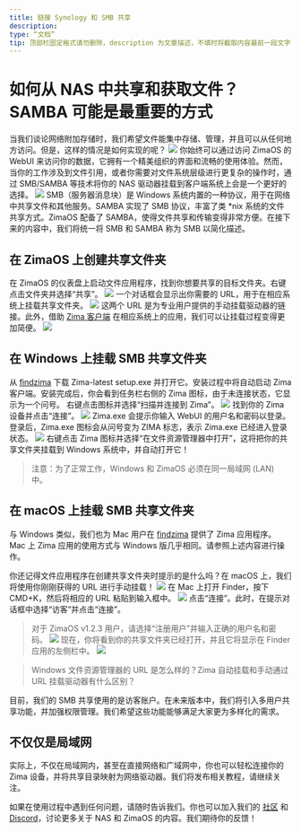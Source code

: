 ```yaml
---
title: 链接 Synology 和 SMB 共享
description:
type: “文档”
tip: 顶部栏固定格式请勿删除，description 为文章描述，不填时将截取内容最前一段文字
---
```

# 如何从 NAS 中共享和获取文件？SAMBA 可能是最重要的方式
当我们谈论网络附加存储时，我们希望文件能集中存储、管理，并且可以从任何地方访问。但是，这样的情况是如何实现的呢？
![](https://manage.icewhale.io/api/static/docs/1727149654477_image.png)
你始终可以通过访问 ZimaOS 的 WebUI 来访问你的数据，它拥有一个精美组织的界面和流畅的使用体验。然而，当你的工作涉及到文件引用，或者你需要对文件系统层级进行更复杂的操作时，通过 SMB/SAMBA 等技术将你的 NAS 驱动器挂载到客户端系统上会是一个更好的选择。
![](https://manage.icewhale.io/api/static/docs/1727149678738_image.png)
SMB（服务器消息块）是 Windows 系统内置的一种协议，用于在网络中共享文件和其他服务。SAMBA 实现了 SMB 协议，丰富了类 *nix 系统的文件共享方式。ZimaOS 配备了 SAMBA，使得文件共享和传输变得非常方便。在接下来的内容中，我们将统一将 SMB 和 SAMBA 称为 SMB 以简化描述。

## 在 ZimaOS 上创建共享文件夹
在 ZimaOS 的仪表盘上启动文件应用程序，找到你想要共享的目标文件夹。右键点击文件夹并选择“共享”。
![](https://manage.icewhale.io/api/static/docs/1727149714447_image.png)
一个对话框会显示出你需要的 URL，用于在相应系统上挂载共享文件夹。
![](https://manage.icewhale.io/api/static/docs/1727149728058_image.png)
这两个 URL 是为专业用户提供的手动挂载驱动器的链接。此外，借助 [Zima 客户端](https://findzima.com/) 在相应系统上的应用，我们可以让挂载过程变得更加简便。
![](https://manage.icewhale.io/api/static/docs/1727149849839_image.png)

## 在 Windows 上挂载 SMB 共享文件夹
从 [findzima](https://findzima.com/) 下载 Zima-latest setup.exe 并打开它。安装过程中将自动启动 Zima 客户端。安装完成后，你会看到任务栏右侧的 Zima 图标，由于未连接状态，它显示为一个问号。
右键点击图标并选择“扫描并连接到 Zima”。
![](https://manage.icewhale.io/api/static/docs/1727149936501_image.png)
找到你的 Zima 设备并点击“连接”。
![](https://manage.icewhale.io/api/static/docs/1727149952959_image.png)
Zima.exe 会提示你输入 WebUI 的用户名和密码以登录。登录后，Zima.exe 图标会从问号变为 ZIMA 标志，表示 Zima.exe 已经进入登录状态。
![](https://manage.icewhale.io/api/static/docs/1727149972815_image.png)
右键点击 Zima 图标并选择“在文件资源管理器中打开”，这将把你的共享文件夹挂载到 Windows 系统中，并自动打开它！

> 注意：为了正常工作，Windows 和 ZimaOS 必须在同一局域网 (LAN) 中。

## 在 macOS 上挂载 SMB 共享文件夹
与 Windows 类似，我们也为 Mac 用户在 [findzima](https://findzima.com/) 提供了 Zima 应用程序。Mac 上 Zima 应用的使用方式与 Windows 版几乎相同。请参照上述内容进行操作。

你还记得文件应用程序在创建共享文件夹时提示的是什么吗？在 macOS 上，我们将使用你刚刚获得的 URL 进行手动挂载！
![](https://manage.icewhale.io/api/static/docs/1727150063996_image.png)
在 Mac 上打开 Finder，按下 CMD+K，然后将相应的 URL 粘贴到输入框中。
![](https://manage.icewhale.io/api/static/docs/1727150080211_image.png)
点击“连接”。此时，在提示对话框中选择“访客”并点击“连接”。

> 对于 ZimaOS v1.2.3 用户，请选择“注册用户”并输入正确的用户名和密码。
![](https://manage.icewhale.io/api/static/docs/1727150117572_image.png)
现在，你将看到你的共享文件夹已经打开，并且它将显示在 Finder 应用的左侧栏中。
![](https://manage.icewhale.io/api/static/docs/1727150133237_image.png)

> Windows 文件资源管理器的 URL 是怎么样的？Zima 自动挂载和手动通过 URL 挂载驱动器有什么区别？

目前，我们的 SMB 共享使用的是访客账户。在未来版本中，我们将引入多用户共享功能，并加强权限管理。我们希望这些功能能够满足大家更为多样化的需求。

## 不仅仅是局域网
实际上，不仅在局域网内，甚至在直接网络和广域网中，你也可以轻松连接你的 Zima 设备，并将共享目录映射为网络驱动器。我们将发布相关教程，请继续关注。

如果在使用过程中遇到任何问题，请随时告诉我们。你也可以加入我们的 [社区](https://community.zimaspace.com/) 和 [Discord](https://discord.com/invite/uuNfKzG5)，讨论更多关于 NAS 和 ZimaOS 的内容。我们期待你的反馈！
